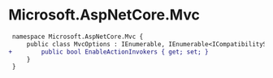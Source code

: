 # Microsoft.AspNetCore.Mvc

``` diff
 namespace Microsoft.AspNetCore.Mvc {
     public class MvcOptions : IEnumerable, IEnumerable<ICompatibilitySwitch> {
+        public bool EnableActionInvokers { get; set; }
     }
 }
```
